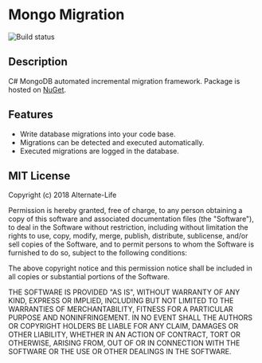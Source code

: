 # Mongo Migration

![Build status](https://teamcity.alternate-life.de/app/rest/builds/buildType:(id:AlternateMongoMigration_Build)/statusIcon)

## Description

C# MongoDB automated incremental migration framework. Package is hosted on [NuGet](https://www.nuget.org/packages/AlternateLife.MongoMigration).

## Features

- Write database migrations into your code base. 
- Migrations can be detected and executed automatically.
- Executed migrations are logged in the database.

## MIT License

Copyright (c) 2018 Alternate-Life

Permission is hereby granted, free of charge, to any person obtaining a copy
of this software and associated documentation files (the "Software"), to deal
in the Software without restriction, including without limitation the rights
to use, copy, modify, merge, publish, distribute, sublicense, and/or sell
copies of the Software, and to permit persons to whom the Software is
furnished to do so, subject to the following conditions:

The above copyright notice and this permission notice shall be included in all
copies or substantial portions of the Software.

THE SOFTWARE IS PROVIDED "AS IS", WITHOUT WARRANTY OF ANY KIND, EXPRESS OR
IMPLIED, INCLUDING BUT NOT LIMITED TO THE WARRANTIES OF MERCHANTABILITY,
FITNESS FOR A PARTICULAR PURPOSE AND NONINFRINGEMENT. IN NO EVENT SHALL THE
AUTHORS OR COPYRIGHT HOLDERS BE LIABLE FOR ANY CLAIM, DAMAGES OR OTHER
LIABILITY, WHETHER IN AN ACTION OF CONTRACT, TORT OR OTHERWISE, ARISING FROM,
OUT OF OR IN CONNECTION WITH THE SOFTWARE OR THE USE OR OTHER DEALINGS IN THE
SOFTWARE.
